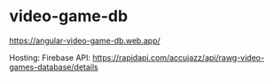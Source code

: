 # video-game-db


https://angular-video-game-db.web.app/

Hosting: Firebase
API: https://rapidapi.com/accujazz/api/rawg-video-games-database/details
